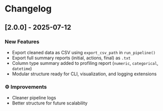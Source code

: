 # Changelog

## [2.0.0] - 2025-07-12

### New Features
- Export cleaned data as CSV using `export_csv_path` in `run_pipeline()`
- Export full summary reports (initial, actions, final) as `.txt`
- Column type summary added to profiling report (`numeric`, `categorical`, `datetime`)
- Modular structure ready for CLI, visualization, and logging extensions

### ⚙️ Improvements
- Cleaner pipeline logs
- Better structure for future scalability
